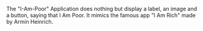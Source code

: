 The "I-Am-Poor" Application does nothing but display a label, an image and a button, saying that I Am Poor. It mimics the famous app "I Am Rich" made by Armin Heinrich. 
